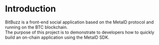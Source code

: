 # Introduction

BitBuzz is a front-end social application based on the MetaID protocol and running on the BTC blockchain.  
The purpose of this project is to demonstrate to developers how to quickly build an on-chain application using the MetaID SDK.
